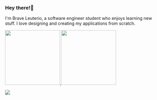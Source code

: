 
### Hey there!👋
I'm Brave Leuterio, a software engineer student who enjoys learning new stuff. I love designing and creating my applications from scratch. 

<a href="https://github.com/DauntlessDev">
  <img height="180em" src="https://github-readme-stats.vercel.app/api?username=DauntlessDev&theme=react&show_icons=true" />
  <img height="180em" src="https://github-readme-stats.vercel.app/api/top-langs/?username=DauntlessDev&theme=react&layout=compact" />
</a>

![](https://komarev.com/ghpvc/?username=DauntlessDev)
<br/>
